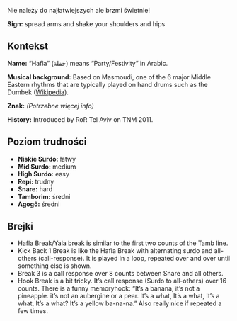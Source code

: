 Nie należy do najłatwiejszych ale brzmi świetnie!

**Sign:** spread arms and shake your shoulders and hips

## Kontekst

**Name:** “Hafla” (حفلة) means “Party/Festivity” in Arabic.

**Musical background:** Based on Masmoudi, one of the 6 major Middle Eastern
rhythms that are typically played on hand drums such as the Dumbek
([Wikipedia](https://en.wikipedia.org/wiki/Dumbek_rhythms)).

**Znak:** *(Potrzebne więcej info)*

**History:** Introduced by RoR Tel Aviv on TNM 2011.

## Poziom trudności

* **Niskie Surdo:** łatwy
* **Mid Surdo:** medium
* **High Surdo:** easy
* **Repi:** trudny
* **Snare:** hard
* **Tamborim:** średni
* **Agogô:** średni

## Brejki

* Hafla Break/Yala break is similar to the first two counts of the Tamb line.
* Kick Back 1 Break is like the Hafla Break with alternating surdo and
  all-others (call-response). It is played in a loop, repeated over and over
  until something else is shown.
* Break 3 is a call response over 8 counts between Snare and all others.
* Hook Break is a bit tricky. It’s call response (Surdo to all-others) over 16
  counts. There is a funny memoryhook: “It’s a banana, it’s not a pineapple.
  it’s not an aubergine or a pear. It’s a what, It’s a what, It’s a what, It’s a
  what? It’s a yellow ba-na-na.” Also really nice if repeated a few times.
